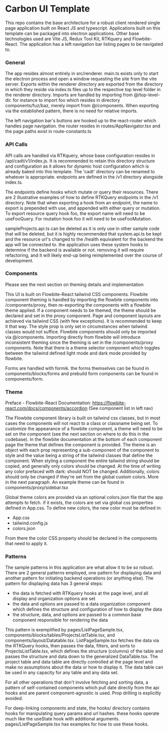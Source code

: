 # Carbon UI Template

This repo contains the base architecture for a robust client rendered single page application built on React JS and typescript.
Applications built on this template can be packaged into electron applications. Other base technologies used are
Vite JS, Redux Tool Kit, RTKquery and Flowbite-React. The application has a left navigation bar listing pages to be
navigated to.

### General
The app resides almost entirely in src/renderer. main.ts exists only to start the electron process and open a window
requesting the site from the vite server. Exports within the renderer directory are exported from the directory in
which they reside via index.ts files up to the respective top level folder in the renderer directory. Imports are handled
by importing from @/top-level-dir. for instance to import foo which resides in directory components/fuz/baz, merely import 
from @/components. When exporting via the established pattern, there is no need for relative imports. 

The left navigation bar's buttons are hooked up to the react-router which handles page navigation. the router resides
in routes/AppNavigator.tsx and the page paths exist in route-constants.ts

### API Calls
API calls are handled via RTKquery, whose base configuration resides in /api/cadt/v1/index.js. It is recommended to
retain this directory structure and configuration as it allows for dynamic host configuration which is already baked
into this template. The 'cadt' directory can be renamed to whatever is appropriate.
endpoints are defined in the /v1 directory alongside index.ts. 

The endpoints define hooks which mutate or query their resources. There are 2 illustrative examples of how to 
define RTKQuery endpoints in the /v1 directory. Note that when exporting a hook from an endpoint, the name to export 
is prepended with use, and appended with either query or mutation. To export resource query hook foo, the export name 
will need to be useFooQuery. For mutation hook foo it will need to be useFooMutation. 

sampleProjects.api.ts can be deleted as it is only use in other sample code that will be deleted, but it is highly
recommended that system.api.ts be kept and the resource url's changed to the /health equivalent for the backend the
app will be connected to. the application uses these system hooks to determine if the backend is available or not.
removing it will require refactoring, and it will likely end-up being reimplemented over the course of development.

### Components
Please see the next section on theming details and implementation

This UI is built on Flowbite-React tailwind CSS components. Flowbite component theming is handled by importing the 
flowbite components into /components/proxy, then re-exporting the components with a flowbite theme applied. 
If a component needs to be themed, the theme should be declared and set in the proxy component. Page and
component layouts are achieved via tailwind CSS (with few exceptions). It is recommended to keep it that way. The style
prop is only set in circumstances when tailwind classes would not suffice. Flowbite components should only be imported
via @/components. Importing directly from flowbite will introduce inconsistent theming since the theming is set in the
/components/proxy components. Note that there is a theme selector component which toggles between the tailwind defined 
light mode and dark mode provided by flowbite.

Forms are handled with formik. the forms themselves can be found in components/blocks/forms and prebuild form components
can be found in components/form.

### Theme
Preface - Flowbite-React Documentation: https://flowbite-react.com/docs/components/accordion (See component list in left nav)

The Flowbite component library is built on tailwind css classes, but in most cases the components will not react to a
class or classname being set. To customize the appearance of a flowbite component, a theme will need to be set on the
component (see the next section on where to do this in the codebase). In the flowbite documentation at the bottom of each component page the theme
that defines the component is provided. The theme is an object with each prop representing a sub-component of the component to
style and the value being a string of the tailwind classes that define the component. When styling a component the entire tailwind string
should be copied, and generally only colors should be changed. At the time of writing any color prefaced with dark: should
NOT be changed. Additionally, colors should only be changed if they're set from the global custom colors. More in the next 
paragraph. An example theme can be found in components/proxy/sidebar.tsx

Global theme colors are provided via an optional colors.json file that the app attempts to fetch. if it exists, the colors
are set via global css properties defined in App.css. To define new colors, the new color must be defined in:
- App.css
- tailwind.config.js
- colors.json

From there the color CSS property should be declared in the components that need to apply it.

### Patterns
The sample patterns in this application are what allow it to be so robust. There are 2 general patterns employed, one
pattern for displaying data and another pattern for initiating backend operations (or anything else). 
The pattern for displaying data has 3 general steps:
- the data is fetched with RTKquery hooks at the page level, and all display and organization options are set
- the data and options are passed to a data organization component which defines the structure and configuration
of how to display the data
- the structure, data, and options are passed to a common base component responsible for rendering the data

This pattern is exemplified by pages/ListPageSample.tsx, components/blocks/tables/ProjectsListTable.tsx, and 
components/layout/Datatable.tsx. ListPageSample.tsx fetches the data via the RTKQuery hooks, then passes the data,
filters, and sorts to ProjectsListTable.tsx, which defines the structure (columns) of the table and passes the structure and data
down to the generalized DataTable.tsx. The project table and data table are directly controlled at the page level and
make no assumptions about the data or how to display it. The data table can be used in any capacity for any table and
any data set.

For all other operations that don't involve fetching and sorting data, a pattern of self-contained components which
pull date directly from the api hooks and are parent component-agnostic is used. Prop drilling is explicitly avoided.

For deep-linking components and state, the hooks/ directory contains hooks for manipulating query params and url hashes.
these hooks operate much like the useState hook with additional arguments. pages/ListPageSample.tsx has examples for
how to use these hooks.